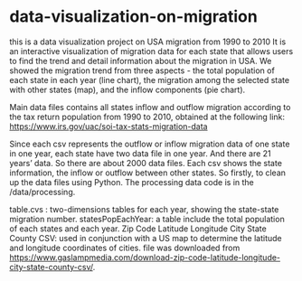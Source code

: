 # data-visualization-on-migration
this is a data visualization project on USA migration from 1990 to 2010
It is an interactive visualization of migration data for each state that allows users to find the trend and detail information about the migration in USA. 
We showed the migration trend from three aspects - 
the total population of each state in each year (line chart), 
the migration among the selected state with other states (map), 
and the inflow components (pie chart).

Main data files contains all states inflow and outflow migration according to the tax return population from 1990 to 2010, 
obtained at the following link:
https://www.irs.gov/uac/soi-tax-stats-migration-data


Since each csv represents the outflow or inflow migration data of one state in one year, each state have two data file 
in one year. And there are 21 years’ data. So there are about 2000 data files. Each csv shows the state information, 
the inflow or outflow between other states. 
So firstly, to clean up the data files using Python.
The processing data code is in the /data/processing.


table<year>.cvs : two-dimensions tables for each year, showing the state-state migration number.
statesPopEachYear: a table include the total population of each states and each year.
Zip Code Latitude Longitude City State County CSV: used in conjunction with a US map to determine the latitude and longitude coordinates of cities.
file was downloaded from https://www.gaslampmedia.com/download-zip-code-latitude-longitude-city-state-county-csv/. 





